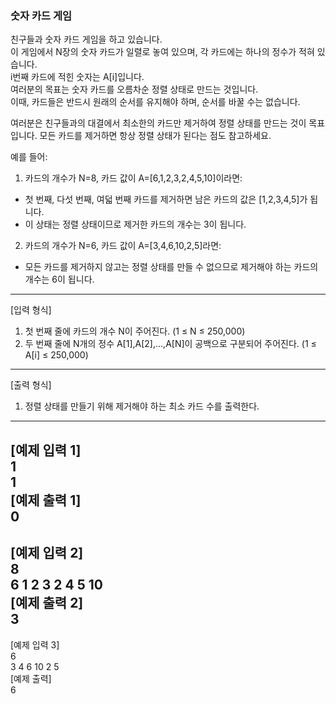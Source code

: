 ### 숫자 카드 게임
친구들과 숫자 카드 게임을 하고 있습니다. <br>
이 게임에서 N장의 숫자 카드가 일렬로 놓여 있으며, 각 카드에는 하나의 정수가 적혀 있습니다. <br>
i번째 카드에 적힌 숫자는 A[i]입니다.<br>
여러분의 목표는 숫자 카드를 오름차순 정렬 상태로 만드는 것입니다.<br>
이때, 카드들은 반드시 원래의 순서를 유지해야 하며, 순서를 바꿀 수는 없습니다.

여러분은 친구들과의 대결에서 최소한의 카드만 제거하여 정렬 상태를 만드는 것이 목표입니다. 모든 카드를 제거하면 항상 정렬 상태가 된다는 점도 참고하세요.

예를 들어:
1. 카드의 개수가 N=8, 카드 값이 A=[6,1,2,3,2,4,5,10]이라면:
- 첫 번째, 다섯 번째, 여덟 번째 카드를 제거하면 남은 카드의 값은 [1,2,3,4,5]가 됩니다.
- 이 상태는 정렬 상태이므로 제거한 카드의 개수는 3이 됩니다.

2. 카드의 개수가 N=6, 카드 값이 A=[3,4,6,10,2,5]라면:
- 모든 카드를 제거하지 않고는 정렬 상태를 만들 수 없으므로 제거해야 하는 카드의 개수는 6이 됩니다.

---
[입력 형식]<br>
1. 첫 번째 줄에 카드의 개수 N이 주어진다. (1 ≤ N ≤ 250,000)
2. 두 번째 줄에 N개의 정수 A[1],A[2],...,A[N]이 공백으로 구분되어 주어진다. (1 ≤ A[i] ≤ 250,000)
---
[출력 형식] <br>
1. 정렬 상태를 만들기 위해 제거해야 하는 최소 카드 수를 출력한다.
---
[예제 입력 1] <br>
1 <br>
1 <br>
[예제 출력 1] <br>
0
---
[예제 입력 2] <br>
8 <br>
6 1 2 3 2 4 5 10 <br>
[예제 출력 2] <br>
3
---
[예제 입력 3] <br>
6 <br>
3 4 6 10 2 5 <br>
[예제 출력] <br>
6
